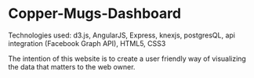 # Copper-Mugs-Dashboard
Technologies used: d3.js, AngularJS, Express, knexjs, postgresQL, api integration (Facebook Graph API), HTML5, CSS3

The intention of this website is to create a user friendly way of visualizing the data that matters to the web owner.
